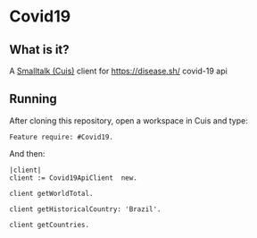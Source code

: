 # Covid19
## What is it?
A [Smalltalk (Cuis)](https://github.com/Cuis-Smalltalk/Cuis-Smalltalk-Dev) client for https://disease.sh/ covid-19 api

## Running
After cloning this repository, open a workspace in Cuis and type:

```Smalltalk 
Feature require: #Covid19. 
```

And then:

```Smalltalk
|client|
client := Covid19ApiClient  new.

client getWorldTotal. 

client getHistoricalCountry: 'Brazil'. 

client getCountries. 

```
